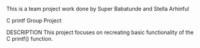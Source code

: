This is a team project work done by Super Babatunde and Stella Arhinful

C printf Group Project

DESCRIPTION
This project focuses on recreating basic functionality of the C printf() function.
